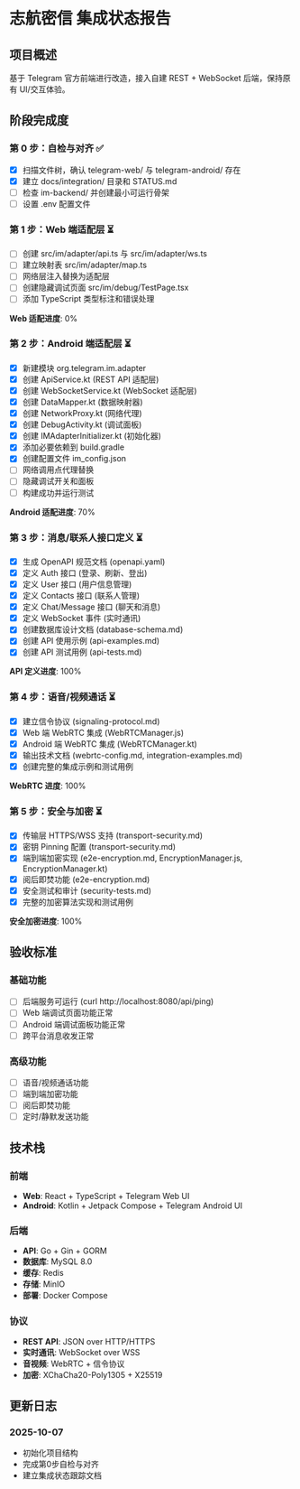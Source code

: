 # 志航密信 集成状态报告

## 项目概述
基于 Telegram 官方前端进行改造，接入自建 REST + WebSocket 后端，保持原有 UI/交互体验。

## 阶段完成度

### 第 0 步：自检与对齐 ✅
- [x] 扫描文件树，确认 telegram-web/ 与 telegram-android/ 存在
- [x] 建立 docs/integration/ 目录和 STATUS.md
- [ ] 检查 im-backend/ 并创建最小可运行骨架
- [ ] 设置 .env 配置文件

### 第 1 步：Web 端适配层 ⏳
- [ ] 创建 src/im/adapter/api.ts 与 src/im/adapter/ws.ts
- [ ] 建立映射表 src/im/adapter/map.ts
- [ ] 网络层注入替换为适配层
- [ ] 创建隐藏调试页面 src/im/debug/TestPage.tsx
- [ ] 添加 TypeScript 类型标注和错误处理

**Web 适配进度**: 0%

### 第 2 步：Android 端适配层 ⏳
- [x] 新建模块 org.telegram.im.adapter
- [x] 创建 ApiService.kt (REST API 适配层)
- [x] 创建 WebSocketService.kt (WebSocket 适配层)
- [x] 创建 DataMapper.kt (数据映射器)
- [x] 创建 NetworkProxy.kt (网络代理)
- [x] 创建 DebugActivity.kt (调试面板)
- [x] 创建 IMAdapterInitializer.kt (初始化器)
- [x] 添加必要依赖到 build.gradle
- [x] 创建配置文件 im_config.json
- [ ] 网络调用点代理替换
- [ ] 隐藏调试开关和面板
- [ ] 构建成功并运行测试

**Android 适配进度**: 70%

### 第 3 步：消息/联系人接口定义 ⏳
- [x] 生成 OpenAPI 规范文档 (openapi.yaml)
- [x] 定义 Auth 接口 (登录、刷新、登出)
- [x] 定义 User 接口 (用户信息管理)
- [x] 定义 Contacts 接口 (联系人管理)
- [x] 定义 Chat/Message 接口 (聊天和消息)
- [x] 定义 WebSocket 事件 (实时通讯)
- [x] 创建数据库设计文档 (database-schema.md)
- [x] 创建 API 使用示例 (api-examples.md)
- [x] 创建 API 测试用例 (api-tests.md)

**API 定义进度**: 100%

### 第 4 步：语音/视频通话 ⏳
- [x] 建立信令协议 (signaling-protocol.md)
- [x] Web 端 WebRTC 集成 (WebRTCManager.js)
- [x] Android 端 WebRTC 集成 (WebRTCManager.kt)
- [x] 输出技术文档 (webrtc-config.md, integration-examples.md)
- [x] 创建完整的集成示例和测试用例

**WebRTC 进度**: 100%

### 第 5 步：安全与加密 ⏳
- [x] 传输层 HTTPS/WSS 支持 (transport-security.md)
- [x] 密钥 Pinning 配置 (transport-security.md)
- [x] 端到端加密实现 (e2e-encryption.md, EncryptionManager.js, EncryptionManager.kt)
- [x] 阅后即焚功能 (e2e-encryption.md)
- [x] 安全测试和审计 (security-tests.md)
- [x] 完整的加密算法实现和测试用例

**安全加密进度**: 100%

## 验收标准

### 基础功能
- [ ] 后端服务可运行 (curl http://localhost:8080/api/ping)
- [ ] Web 端调试页面功能正常
- [ ] Android 端调试面板功能正常
- [ ] 跨平台消息收发正常

### 高级功能
- [ ] 语音/视频通话功能
- [ ] 端到端加密功能
- [ ] 阅后即焚功能
- [ ] 定时/静默发送功能

## 技术栈

### 前端
- **Web**: React + TypeScript + Telegram Web UI
- **Android**: Kotlin + Jetpack Compose + Telegram Android UI

### 后端
- **API**: Go + Gin + GORM
- **数据库**: MySQL 8.0
- **缓存**: Redis
- **存储**: MinIO
- **部署**: Docker Compose

### 协议
- **REST API**: JSON over HTTP/HTTPS
- **实时通讯**: WebSocket over WSS
- **音视频**: WebRTC + 信令协议
- **加密**: XChaCha20-Poly1305 + X25519

## 更新日志

### 2025-10-07
- 初始化项目结构
- 完成第0步自检与对齐
- 建立集成状态跟踪文档
